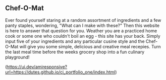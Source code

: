 ## Chef-O-Mat

Ever found yourself staring at a random assortment of ingredients and a few panty staples, wondering, "What can I make with these?" Then this website is here to answer that question for you. 
Weather you are a practiced home cook or some one who couldn't boil an egg - this site has your back. Simply input five of your ingredients and any particular cusine style and the Chef-O-Mat will give you some simple, delicious and creative meal recepies.
Turn the last meal time before the weeks grocery shop into a fun culinary playground!

(https://ui.dev/amiresponsive?url=https://dutes.github.io/ci_portfolio_one/index.html)

